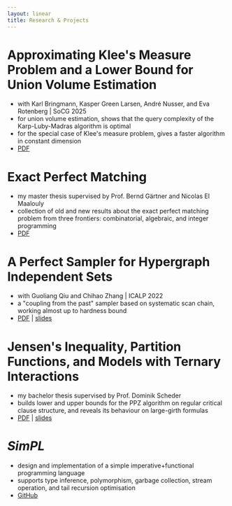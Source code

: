 ```yaml
---
layout: linear
title: Research & Projects
---
```


# Approximating Klee's Measure Problem and a Lower Bound for Union Volume Estimation

- with Karl Bringmann, Kasper Green Larsen, André Nusser, and Eva Rotenberg &#124; SoCG 2025
- for union volume estimation, shows that the query complexity of the Karp-Luby-Madras algorithm is optimal
- for the special case of Klee's measure problem, gives a faster algorithm in constant dimension
- [PDF](https://arxiv.org/abs/2410.00996)

# Exact Perfect Matching

- my master thesis supervised by Prof. Bernd Gärtner and Nicolas El Maalouly
- collection of old and new results about the exact perfect matching problem from three frontiers: combinatorial, algebraic, and integer programming
- [PDF](./master-thesis.pdf)

# A Perfect Sampler for Hypergraph Independent Sets

- with Guoliang Qiu and Chihao Zhang &#124; ICALP 2022
- a "coupling from the past" sampler based on systematic scan chain, working almost up to hardness bound
- [PDF](https://arxiv.org/abs/2205.02050) &#124; [slides](./hyper-ind-set.pdf)

# Jensen's Inequality, Partition Functions, and Models with Ternary Interactions

- my bachelor thesis supervised by Prof. Dominik Scheder
- builds lower and upper bounds for the PPZ algorithm on regular critical clause structure, and reveals its behaviour on large-girth formulas
- [PDF](./bachelor-thesis.pdf) &#124; [slides](./bachelor-slides.pdf)

# *SimPL*

- design and implementation of a simple imperative+functional programming language
- supports type inference, polymorphism, garbage collection, stream operation, and tail recursion optimisation
- [GitHub](https://github.com/YanhengWang/SimPL)
